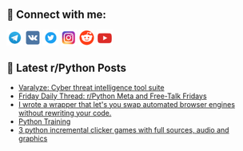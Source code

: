 ## 🔎 Connect with me:
[<img src="https://github.com/bullbesh/bullbesh/blob/main/images/Telegram.png" width="32" height="32" />](https://t.me/bullbesh)
[<img src="https://github.com/bullbesh/bullbesh/blob/main/images/VK.png" width="32" height="32" />](https://vk.com/bullbesh)
[<img src="https://github.com/bullbesh/bullbesh/blob/main/images/Twitter.png" width="32" height="32" />](https://twitter.com/bullbesh1)
[<img src="https://github.com/bullbesh/bullbesh/blob/main/images/Instagram.png" width="32" height="32" />](https://www.instagram.com/bullbesh)
[<img src="https://github.com/bullbesh/bullbesh/blob/main/images/Reddit.png" width="32" height="32" />](https://www.reddit.com/user/bullbesh)
[<img src="https://github.com/bullbesh/bullbesh/blob/main/images/YouTube.png" width="32" height="32" />](https://www.youtube.com/channel/UCtfjRs6uzgq5mfm8S06WTcg)

## 📕 Latest r/Python Posts
<!-- BLOG-POST-LIST:START -->
- [Varalyze: Cyber threat intelligence tool suite](https://www.reddit.com/r/Python/comments/1jlifi2/varalyze_cyber_threat_intelligence_tool_suite/)
- [Friday Daily Thread: r/Python Meta and Free-Talk Fridays](https://www.reddit.com/r/Python/comments/1jlht4t/friday_daily_thread_rpython_meta_and_freetalk/)
- [I wrote a wrapper that let&#39;s you swap automated browser engines without rewriting your code.](https://www.reddit.com/r/Python/comments/1jlfld5/i_wrote_a_wrapper_that_lets_you_swap_automated/)
- [Python Training](https://www.reddit.com/r/Python/comments/1jldxle/python_training/)
- [3 python incremental clicker games with full sources, audio and graphics](https://www.reddit.com/r/Python/comments/1jlakty/3_python_incremental_clicker_games_with_full/)
<!-- BLOG-POST-LIST:END -->
